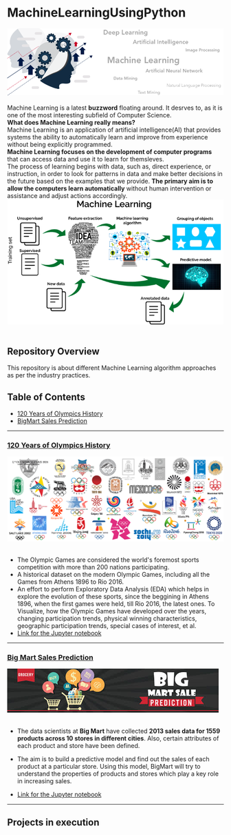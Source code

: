 # MachineLearningUsingPython

![image.png](images/banner.png)<br><br>
Machine Learning is a latest __buzzword__ floating around. It desrves to, as it is one of the most interesting subfield of Computer Science.<br>
__What does Machine Learning really means?__<br>
Machine Learning is an application of artificial intelligence(AI) that provides systems the ability  to automatically learn and improve from experience without being explicitly programmed.<br>
__Machine Learning focuses on the development of computer programs__ that can access data and use it to learn for themsleves.<br>
The process of learning begins with data, such as, direct experience, or instruction, in order to look for patterns in data and make better decisions in the future based on the examples that we provide. __The primary aim is to allow the computers learn automatically__ without human intervention or assistance and adjust actions accordingly.
![image.png](images/mlflow.png)<br><br>

## Repository Overview
This repository is about different Machine Learning algorithm approaches as per the industry practices.

## Table of Contents
- [120 Years of Olympics History](#section1)<br>
- [BigMart Sales Prediction](#section2)<br>
___
<a id=section1></a>
### [120 Years of Olympics History](./OlympicsHistory)
![image.jpg](images/olympics.png)<br><br>
- The Olympic Games are considered the world's foremost sports competition with more than 200 nations participating. 
- A historical dataset on the modern Olympic Games, including all the Games from Athens 1896 to Rio 2016.
- An effort to perform Exploratory Data Analysis (EDA) which helps in explore the evolution of these sports, since the beggining in Athens 1896, when the first games were held, till Rio 2016, the latest ones. To Visualize, how the Olympic Games have developed over the years, changing participation trends, physical winning characteristics, geographic participation trends, special cases of interest, et al.
- [Link for the Jupyter notebook](./120YearsOfOlympicsHistory/120YearsOfOlympicsHistory_EDA.ipynb)


___
<a id=section2></a>
### [Big Mart Sales Prediction](./BigMartSales)
![image.jpg](images/bigmartsales.jpg)<br><br>
- The data scientists at __Big Mart__ have collected __2013 sales data for 1559 products across 10 stores in different cities__. Also, certain attributes of each product and store have been defined. 
- The aim is to build a predictive model and find out the sales of each product at a particular store. Using this model, BigMart will try to understand the properties of products and stores which play a key role in increasing sales. 

- [Link for the Jupyter notebook](./BigMartSales/Big_Mart_Sales_Prediction.ipynb)


___

## Projects in execution
